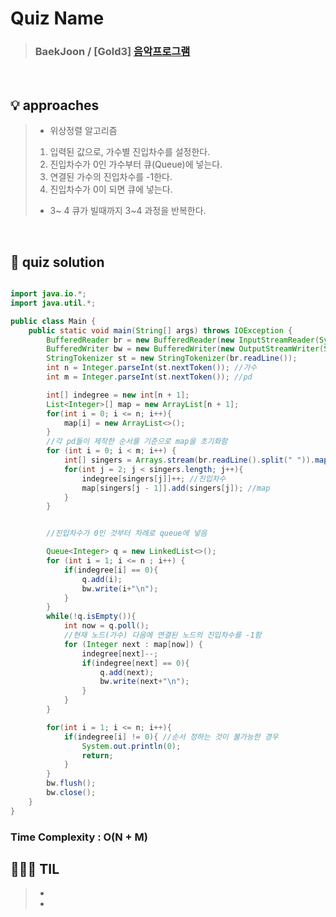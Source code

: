 # Quiz Name
> ### BaekJoon / [Gold3] <a href = "https://www.acmicpc.net/problem/2623"> 음악프로그램 </a>

<br>

## 💡 approaches
>  - 위상정렬 알고리즘
> 1. 입력된 값으로, 가수별 진입차수를 설정한다.
> 2. 진입차수가 0인 가수부터 큐(Queue)에 넣는다.
> 3. 연결된 가수의 진입차수를 -1한다.
> 4. 진입차수가 0이 되면 큐에 넣는다.
> - 3~ 4 큐가 빌때까지 3~4 과정을 반복한다.

<br>

## 🔑 quiz solution

```java

import java.io.*;
import java.util.*;

public class Main {
    public static void main(String[] args) throws IOException {
        BufferedReader br = new BufferedReader(new InputStreamReader(System.in));
        BufferedWriter bw = new BufferedWriter(new OutputStreamWriter(System.out));
        StringTokenizer st = new StringTokenizer(br.readLine());
        int n = Integer.parseInt(st.nextToken()); //가수
        int m = Integer.parseInt(st.nextToken()); //pd

        int[] indegree = new int[n + 1];
        List<Integer>[] map = new ArrayList[n + 1];
        for(int i = 0; i <= n; i++){
            map[i] = new ArrayList<>();
        }
        //각 pd들이 제작한 순서를 기준으로 map을 초기화함
        for (int i = 0; i < m; i++) {
            int[] singers = Arrays.stream(br.readLine().split(" ")).mapToInt(Integer::parseInt).toArray();
            for(int j = 2; j < singers.length; j++){
                indegree[singers[j]]++; //진입차수
                map[singers[j - 1]].add(singers[j]); //map
            }
        }


        //진입차수가 0인 것부터 차례로 queue에 넣음

        Queue<Integer> q = new LinkedList<>();
        for (int i = 1; i <= n ; i++) {
            if(indegree[i] == 0){
                q.add(i);
                bw.write(i+"\n");
            }
        }
        while(!q.isEmpty()){
            int now = q.poll();
            //현재 노드(가수) 다음에 연결된 노드의 진입차수를 -1함
            for (Integer next : map[now]) {
                indegree[next]--;
                if(indegree[next] == 0){
                    q.add(next);
                    bw.write(next+"\n");
                }
            }
        }

        for(int i = 1; i <= n; i++){
            if(indegree[i] != 0){ //순서 정하는 것이 불가능한 경우
                System.out.println(0);
                return;
            }
        }
        bw.flush();
        bw.close();
    }
}

```
### Time Complexity : O(N + M)
## 👩🏻‍🏫 TIL
>  -
>  -

